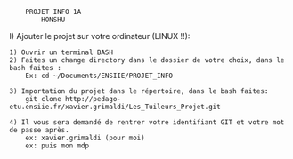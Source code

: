         PROJET INFO 1A
            HONSHU

I) Ajouter le projet sur votre ordinateur (LINUX !!):

    1) Ouvrir un terminal BASH
    2) Faites un change directory dans le dossier de votre choix, dans le bash faites : 
        Ex: cd ~/Documents/ENSIIE/PROJET_INFO
        
    3) Importation du projet dans le répertoire, dans le bash faites:
        git clone http://pedago-etu.ensiie.fr/xavier.grimaldi/Les_Tuileurs_Projet.git
        
    4) Il vous sera demandé de rentrer votre identifiant GIT et votre mot de passe après.
        ex: xavier.grimaldi (pour moi)
        ex: puis mon mdp